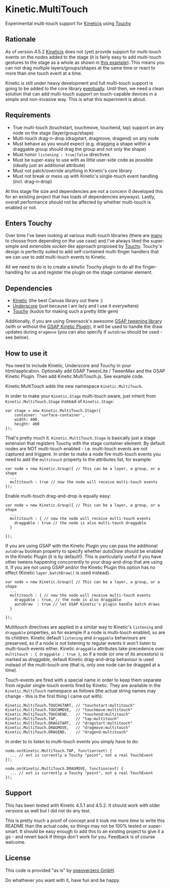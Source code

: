 Kinetic.MultiTouch
==================

Experimental multi-touch support for [Kineticjs](http://kineticjs.com/) using [Touchy](https://github.com/jairajs89/Touchy.js)

## Rationale

As of version 4.5.2 [Kineticjs](http://kineticjs.com/) does not (yet) provide support for multi-touch events
on the nodes added to the stage (it is fairly easy to add multi-touch gestures to the stage as a whole as shown in
[this example](http://www.html5canvastutorials.com/labs/html5-canvas-multi-touch-scale-stage-with-kineticjs/)).
This means you can not drag multiple layers/groups/shapes at the same time or react to more than one touch event at a time.

Kinetic is still under heavy development and full multi-touch support is going to be added to the core library
[eventually](https://github.com/ericdrowell/KineticJS/wiki/Release-Schedule#eventually). Until then, we need a clean
solution that can add multi-touch support on touch-capable devices in a simple and non-invasive way. This is what
this experiment is about.

## Requirements

- True multi-touch (touchstart, touchmove, touchend, tap) support on any node on the stage (layer/group/shape)
- Multi-touch drag-n-drop (dragstart, dragmove, dragend) on any node
- Must behave as you would expect (e.g. dragging a shape within a draggable group should drag the group and not only the shape)
- Must honor `listening : true|false` directives
- Must be super-easy to use with as little user-side code as possible (ideally just an additional attribute)
- Must not patch/override anything in Kinetic's core library
- Must not break or mess up with Kinetic's single-touch event handling (incl. drag-n-drop)

At this stage file size and dependencies are not a concern (I developed this for an existing project that has loads of dependencies anyways). Lastly, overall performance should not be affected by whether multi-touch is enabled or not.

## Enters Touchy

Over time I've been looking at various multi-touch libraries (there are [many](https://github.com/bebraw/jswiki/wiki/Touch) to choose from depending on the use case) and I've always liked the super-simple and extensible  *socket-like* approach proposed by [Touchy](https://github.com/jairajs89/Touchy.js). Touchy's design is perfectly suited to add self-contained multi-finger handlers that we can use to *add* multi-touch events to Kinetic.

All we need to do is to create a *kinetic* Touchy plugin to do all the finger-handling for us and register the plugin on the stage container element. 

## Dependencies

- [Kinetic](http://kineticjs.com/) (the best Canvas library out there :)
- [Underscore](http://underscorejs.org/) (just because I am lazy and I use it everywhere)
- [Touchy](https://github.com/jairajs89/Touchy.js) (kudos for making such a pretty little gem)

Additionally, if you are using Greensock's awesome [GSAP tweening library](http://www.greensock.com/gsap-js/) (with or without the [GSAP Kinetic Plugin](https://github.com/greensock/GreenSock-JS/blob/master/src/uncompressed/plugins/KineticPlugin.js)), it will be used to handle the draw updates during `dragmove` (you can also specify if `autoDraw` should be used - see below).


## How to use it

You need to include Kinetic, Underscore and Touchy in your html/application.
Optionally add GSAP TweenLite / TweenMax and the GSAP Kinetic Plugin.
Then add Kinetic.MultiTouch.js. See example code.

Kinetic.MultiTouch adds the new namespace `Kinetic.MultiTouch`.

In order to make your `Kinetic.Stage` multi-touch aware, just inherit from `Kinetic.MultiTouch.Stage` instead of `Kinetic.Stage`:

    var stage = new Kinetic.MultiTouch.Stage({
        container: 'surface-container',
        width: 400,
        height: 400
    });

That's pretty much it. `Kinetic.MultiTouch.Stage` is basically just a stage extension that registers Touchy with the stage container element. By default nodes are NOT multi-touch enabled - i.e. multi-touch events are not captured and triggere. In order to make a node fire multi-touch events you need to add the `multitouch` property to the attributes list, for example:

    var node = new Kinetic.Group({ // This can be a layer, a group, or a shape
      ...
      multitouch : true // now the node will receive multi-touch events
    });
    
Enable multi-touch drag-and-drop is equally easy:

    var node = new Kinetic.Group({ // This can be a layer, a group, or a shape
      ...
      multitouch : { // now the node will receive multi-touch events
        draggable : true // the node is also multi-touch draggable
      } 
      
    });
    
If you are using GSAP with the Kinetic Plugin you can pass the additional `autoDraw` boolean property to specify whether *autoDraw* should be enabled in the Kinetic Plugin (it is by default!). This is particularly useful if you have other tweens happening concurrently to your drag-and-drop that are using it. If you are not using GSAP and/or the Kinetic Plugin this option has no effect (Kinetic `layer.batchDraw()` is used instead).

    var node = new Kinetic.Group({ // This can be a layer, a group, or a shape
      ...
      multitouch : { // now the node will receive multi-touch events
        draggable : true, // the node is also draggable
        autoDraw  : true // let GSAP Kinetic's plugin handle batch draws
      } 
      
    });


Multitouch directives are applied in a similar way to Kinetic's `listening` and `draggable` properties, so for example if a node is multi-touch enabled, so are its children. Kinetic default `listening` and `draggable` behaviours are preserved, so if a node is not listening to regular events it won't listen to multi-touch events either. Kinetic `draggable` attributes take precedence over `multitouch : { draggable : true }`, so if a node (or one of its ancestors) is marked as *draggable*, default Kinetic drag-and-drop behaviour is used instead of the multi-touch one (that is, only one node can be dragged at a time).

Touch-events are fired with a special name in order to keep them separate from *regular* single-touch events fired by Kinetic. They are available in the `Kinetic.MultiTouch` namespace as follows (the actual string names may change - this is the first thing I came out with):

    Kinetic.MultiTouch.TOUCHSTART, // "touchstart:multitouch"
    Kinetic.MultiTouch.TOUCHMOVE,  // "touchmove:multitouch"
    Kinetic.MultiTouch.TOUCHEND,   // "touchend:multitouch"
    Kinetic.MultiTouch.TAP,        // "tap:multitouch"
    Kinetic.MultiTouch.DRAGSTART,  // "dragstart:multitouch"
    Kinetic.MultiTouch.DRAGMOVE,   // "dragmove:multitouch"
    Kinetic.MultiTouch.DRAGEND,    // "dragend:multitouch"
    
In order to to listen to multi-touch events you simply have to do:

    node.on(Kinetic.MultiTouch.TAP, function(evt) {
      ... // evt is currently a Touchy "point", not a real TouchEvent
    });

    node.on(Kinetic.MultiTouch.DRAGMOVE, function(evt) { 
      ... // evt is currently a Touchy "point", not a real TouchEvent 
    }); 
    
## Support

This has been tested with Kinetic 4.5.1 and 4.5.2.
It should work with older versions as well but I did not do any test.

This is pretty much a proof of concept and it took me more time to write this README than the actual code, so things may not be 100% tested or super-smart. It should be easy enough to add this to an existing project to give it a go - and revert back if things don't work for you. Feedback is of course welcome. 

## License

This code is provided "as is" by [oneoverzero GmbH](http://www.oneoverzero.net).

Do whathever you want with it, have fun and be happy.

